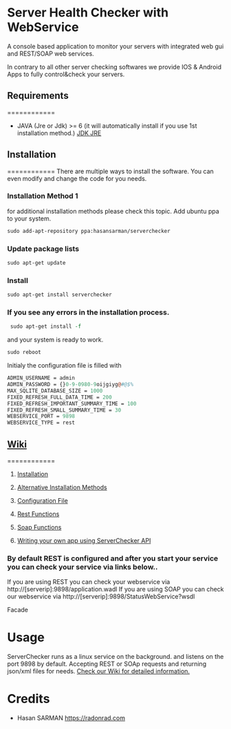 # Server Health Checker with WebService
 




A console based application to monitor your servers with integrated web gui and REST/SOAP web services.

In contrary to all other server checking softwares we provide IOS  & Android Apps to fully control&check your servers.





## Requirements
============

* JAVA (Jre or Jdk) >= 6 (it will automatically install if you use 1st installation method.)
[JDK JRE](http://www.oracle.com/technetwork/java/javase/downloads/index.html)


## Installation 
============
There are multiple ways to install the software. You can even modify and change the code for you needs.

### Installation Method 1
for additional installation methods please check this topic.
 Add ubuntu ppa to your system.
  ```perl
 sudo add-apt-repository ppa:hasansarman/serverchecker

 ```
 ### Update package lists
 ```perl
 sudo apt-get update 
 ``` 
 ### Install
 ```perl
 sudo apt-get install serverchecker
 ```
 ### If you see any errors in the installation process.
 ```perl
  sudo apt-get install -f
 ```
 and your system is ready to work.
 ```perl
 sudo reboot
 ```
 Initialy the configuration file is filled with
 ```perl
 ADMIN_USERNAME = admin
 ADMIN_PASSWORD = {}0-9-0980-9oijgiyg@#@$%
 MAX_SQLITE_DATABASE_SIZE = 1000
 FIXED_REFRESH_FULL_DATA_TIME = 200
 FIXED_REFRESH_IMPORTANT_SUMMARY_TIME = 100
 FIXED_REFRESH_SMALL_SUMMARY_TIME = 30
 WEBSERVICE_PORT = 9898
 WEBSERVICE_TYPE = rest
 ```
 
 
 
 ## [Wiki](https://github.com/hasansarman/ServerHealthCheckerwithWebService/wiki) 
============
 1. [Installation](https://github.com/hasansarman/ServerHealthCheckerwithWebService/wiki/Installation)

2. [Alternative Installation Methods](https://github.com/hasansarman/ServerHealthCheckerwithWebService/wiki/Alternative-Installation-Methods)

3. [Configuration File](https://github.com/hasansarman/ServerHealthCheckerwithWebService/wiki/Configuration-File)

4. [Rest Functions](https://github.com/hasansarman/ServerHealthCheckerwithWebService/wiki/Rest-Functions)
 
5. [Soap Functions](https://github.com/hasansarman/ServerHealthCheckerwithWebService/wiki/Soap-Functions)

6. [Writing your own app using ServerChecker API](https://github.com/hasansarman/ServerHealthCheckerwithWebService/wiki/Writing-your-own-app-using-ServerChecker-API)
 
 
### By default REST is configured and after you start your service you can check your service via links below..
 If you are using REST you can check your webservice via http://[serverip]:9898/application.wadl
 If you are using SOAP you can check our webservice via http://[serverip]:9898/StatusWebService?wsdl
           
   



Facade

    


Usage
=====
ServerChecker runs as a linux service on the background. and listens on the port 9898 by default. Accepting REST or SOAp requests and returning json/xml files for needs. 
[Check our Wiki for detailed information.](https://github.com/hasansarman/ServerHealthCheckerwithWebService/wiki/Writing-your-own-app-using-ServerChecker-API)

 

Credits
=======

* Hasan SARMAN https://radonrad.com
